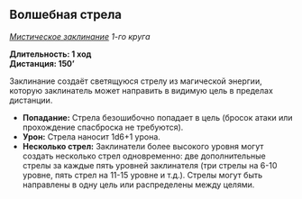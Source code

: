 ## Волшебная стрела

*[Мистическое заклинание](../arcane.md) 1-го круга*

**Длительность: 1 ход**  
**Дистанция: 150’**

Заклинание создаёт светящуюся стрелу из магической энергии, которую заклинатель может направить в видимую цель в пределах дистанции.

- **Попадание:** Стрела безошибочно попадает в цель (бросок атаки или прохождение спасброска не требуются).
- **Урон:** Стрела наносит 1d6+1 урона.
- **Несколько стрел:** Заклинатели более высокого уровня могут создать несколько стрел одновременно: две дополнительные стрелы за каждые пять уровней заклинателя (три стрелы на 6-10 уровне, пять стрел на 11-15 уровне и т.д.). Стрелы могут быть направлены в одну цель или распределены между целями.